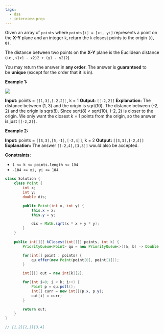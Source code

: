 ```yaml
---
tags:
  - dsa
  - interview-prep
---
```

Given an array of `points` where `points[i] = [xi, yi]` represents a point on the **X-Y** plane and an integer `k`, return the `k` closest points to the origin `(0, 0)`.

The distance between two points on the **X-Y** plane is the Euclidean distance (i.e., `√(x1 - x2)2 + (y1 - y2)2`).

You may return the answer in **any order**. The answer is **guaranteed** to be **unique** (except for the order that it is in).

**Example 1:**

![](https://assets.leetcode.com/uploads/2021/03/03/closestplane1.jpg)

**Input:** points = `[[1,3],[-2,2]]`, k = 1
**Output:** `[[-2,2]]`
**Explanation:**
The distance between (1, 3) and the origin is sqrt(10).
The distance between (-2, 2) and the origin is sqrt(8).
Since sqrt(8) < sqrt(10), (-2, 2) is closer to the origin.
We only want the closest k = 1 points from the origin, so the answer is just `[[-2,2]]`.

**Example 2:**

**Input:** points = `[[3,3],[5,-1],[-2,4]]`, k = 2
**Output:** `[[3,3],[-2,4]]`
**Explanation:** The answer `[[-2,4],[3,3]]` would also be accepted.

**Constraints:**

- `1 <= k <= points.length <= 104`
- `-104 <= xi, yi <= 104`

```Java
class Solution {
    class Point {
        int x;
        int y;
        double dis;

        public Point(int x, int y) {
            this.x = x;
            this.y = y;

            dis = Math.sqrt(x * x + y * y);
        }
    }
    
    public int[][] kClosest(int[][] points, int k) {
        PriorityQueue<Point> qu = new PriorityQueue<>((a, b) -> Double.compare(a.dis, b.dis));

        for(int[] point : points) {
            qu.offer(new Point(point[0], point[1]));
        }

        int[][] out = new int[k][2];

        for(int i=0; i < k; i++) {
            Point p = qu.poll();
            int[] curr = new int[]{p.x, p.y};
            out[i] = curr;
        }

        return out;
    }
}

// [1,2][2,1][3,4]
```
